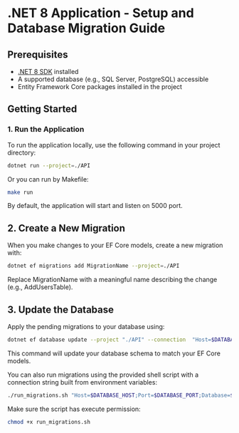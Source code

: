 # .NET 8 Application - Setup and Database Migration Guide

## Prerequisites

- [.NET 8 SDK](https://dotnet.microsoft.com/en-us/download/dotnet/8.0) installed  
- A supported database (e.g., SQL Server, PostgreSQL) accessible  
- Entity Framework Core packages installed in the project  

## Getting Started

### 1. Run the Application

To run the application locally, use the following command in your project directory:

```bash
dotnet run --project=./API
```

Or you can run by Makefile:

```bash
make run
```


By default, the application will start and listen on 5000 port.

## 2. Create a New Migration

When you make changes to your EF Core models, create a new migration with:

```bash
dotnet ef migrations add MigrationName --project=./API
```


Replace MigrationName with a meaningful name describing the change (e.g., AddUsersTable).

## 3. Update the Database

Apply the pending migrations to your database using:

```bash
dotnet ef database update --project "./API" --connection  "Host=$DATABASE_HOST;Port=$DATABASE_PORT;Database=$DATABASE_DATABASE;Username=$DATABASE_USERNAME;Password=$DATABASE_PASSWORD;"
```

This command will update your database schema to match your EF Core models.

You can also run migrations using the provided shell script with a connection string built from environment variables:

```bash
./run_migrations.sh "Host=$DATABASE_HOST;Port=$DATABASE_PORT;Database=$DATABASE_DATABASE;Username=$DATABASE_USERNAME;Password=$DATABASE_PASSWORD;"
```

Make sure the script has execute permission:

```bash
chmod +x run_migrations.sh
```

